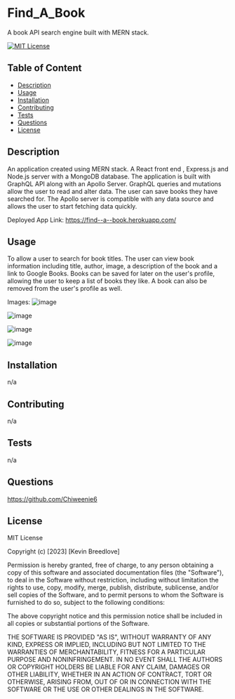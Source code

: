 # Find_A_Book
A book API search engine built with MERN stack.

[![MIT License](https://img.shields.io/badge/License-MIT-blue)]((https://opensource.org/licenses/MIT))

## Table of Content
  - [Description](#Description)
  - [Usage](#Usage)
  - [Installation](#Installation)
  - [Contributing](#Contributing)
  - [Tests](#Tests)
  - [Questions](#Questions)
  - [License](#License)

## Description
An application created using MERN stack. A React front end , Express.js and Node.js server with a MongoDB database. The application is built with GraphQL API along with an Apollo Server. GraphQL queries and mutations allow the user to read and alter data.  The user can save books they have searched for. The Apollo server is compatible with any data source and allows the user to start fetching data quickly.
  
  Deployed App Link:  https://find--a--book.herokuapp.com/


## Usage  
To allow a user to search for book titles. The user can view book information including title, author, image, a description of the book and a link to Google Books. Books can be saved for later on the user's profile, allowing the user to keep a list of books they like. A book can also be removed from the user's profile as well.
  
  Images:  ![image](https://user-images.githubusercontent.com/113393706/232629618-47204413-f1af-4f4c-8251-dc77c26df4fc.png)  
  
  ![image](https://user-images.githubusercontent.com/113393706/232629793-e9a068bd-234e-4cfb-a245-4b12788a9fb1.png)  
  
  ![image](https://user-images.githubusercontent.com/113393706/232630005-2e1774b4-6609-433b-881f-4ba396f56492.png)
  
  ![image](https://user-images.githubusercontent.com/113393706/232630154-d1a48c1f-ac82-4f66-a8cc-a23b599241d2.png)



## Installation
  n/a

## Contributing
  n/a

## Tests
  n/a

## Questions
  https://github.com/Chiweenie6  

## License
  MIT License

Copyright (c) [2023] [Kevin Breedlove]

Permission is hereby granted, free of charge, to any person obtaining a copy
of this software and associated documentation files (the "Software"), to deal
in the Software without restriction, including without limitation the rights
to use, copy, modify, merge, publish, distribute, sublicense, and/or sell
copies of the Software, and to permit persons to whom the Software is
furnished to do so, subject to the following conditions:

The above copyright notice and this permission notice shall be included in all
copies or substantial portions of the Software.

THE SOFTWARE IS PROVIDED "AS IS", WITHOUT WARRANTY OF ANY KIND, EXPRESS OR
IMPLIED, INCLUDING BUT NOT LIMITED TO THE WARRANTIES OF MERCHANTABILITY,
FITNESS FOR A PARTICULAR PURPOSE AND NONINFRINGEMENT. IN NO EVENT SHALL THE
AUTHORS OR COPYRIGHT HOLDERS BE LIABLE FOR ANY CLAIM, DAMAGES OR OTHER
LIABILITY, WHETHER IN AN ACTION OF CONTRACT, TORT OR OTHERWISE, ARISING FROM,
OUT OF OR IN CONNECTION WITH THE SOFTWARE OR THE USE OR OTHER DEALINGS IN THE
SOFTWARE.
